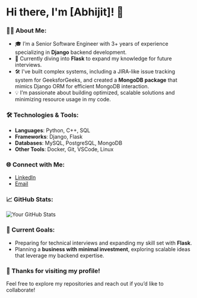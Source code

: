 # Hi there, I'm [Abhijit]! 👋

### 👨‍💻 About Me:
- 🎓 I’m a Senior Software Engineer with 3+ years of experience specializing in **Django** backend development.
- 🌱 Currently diving into **Flask** to expand my knowledge for future interviews.
- 🛠️ I've built complex systems, including a JIRA-like issue tracking system for GeeksforGeeks, and created a **MongoDB package** that mimics Django ORM for efficient MongoDB interaction.
- 💡 I’m passionate about building optimized, scalable solutions and minimizing resource usage in my code.

### 🛠️ Technologies & Tools:
- **Languages**: Python, C++, SQL
- **Frameworks**: Django, Flask
- **Databases**: MySQL, PostgreSQL, MongoDB
- **Other Tools**: Docker, Git, VSCode, Linux

### 🌐 Connect with Me:
- [LinkedIn](https://www.linkedin.com/in/abhijitak11/) 
- [Email](mailto:abhideybnk@gmail.com)

### 📈 GitHub Stats:
![Your GitHub Stats](https://github-readme-stats.vercel.app/api?username=i-m-abhijit&show_icons=true&theme=default)

### 🌟 Current Goals:
- Preparing for technical interviews and expanding my skill set with **Flask**.
- Planning a **business with minimal investment**, exploring scalable ideas that leverage my backend expertise.

### 🎉 Thanks for visiting my profile!
Feel free to explore my repositories and reach out if you’d like to collaborate!
